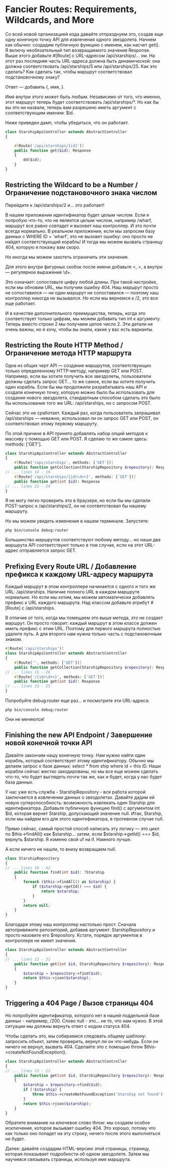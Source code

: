 # Fancier Routes: Requirements, Wildcards, and More

Со всей новой организацией кода давайте отпразднуем это, создав еще одну конечную точку API для извлечения одного звездолета. Начнем как обычно: создадим публичную функцию с именем, как насчет get(). Я включу необязательный тип возвращаемого значения Response. Выше этого добавьте #[Route] с URL-адресом /api/starships/... хм. На этот раз последняя часть URL-адреса должна быть динамической: она должна соответствовать /api/starships/5 или /api/starships/25. Как это сделать? Как сделать так, чтобы маршрут соответствовал подстановочному знаку?

Ответ — добавить {, имя, }.

Имя внутри этого может быть любым. Независимо от того, что именно, этот маршрут теперь будет соответствовать /api/starships/\*. Но как бы вы это ни назвали, теперь вам разрешено иметь аргумент с соответствующим именем: $id.

Ниже приведен дамп, чтобы убедиться, что он работает.

```php
class StarshipApiController extends AbstractController
{

    #[Route('/api/starships/{id}')]
    public function get($id): Response
    {
        dd($id);
    }
}
```

## Restricting the Wildcard to be a Number / Ограничение подстановочного знака числом

Перейдите к /api/starships/2 и... это работает!

В нашем приложении идентификатор будет целым числом. Если я попробую что-то, что не является целым числом, например /wharf, маршрут все равно совпадет и вызовет наш контроллер. И это почти всегда нормально. В реальном приложении, если мы запросим базу данных с WHERE ID = 'wharf', это не вызовет ошибку: оно просто не найдет соответствующий корабль! И тогда мы можем вызвать страницу 404, которую я покажу вам скоро.

Но иногда мы можем захотеть ограничить эти значения.

Для этого внутри фигурных скобок после имени добавьте <, >, а внутри — регулярное выражение \d+.

Это означает: сопоставьте цифру любой длины. При такой настройке, если мы обновим URL, мы получим ошибку 404. Наш маршрут просто не сопоставился — ни один маршрут не сопоставился — поэтому наш контроллер никогда не вызывался. Но если мы вернемся к /2, это все еще работает.

И в качестве дополнительного преимущества, теперь, когда это соответствует только цифрам, мы можем добавить тип int к аргументу. Теперь вместо строки 2 мы получаем целое число 2. Эти детали не очень важны, но я хочу, чтобы вы знали, какие у вас есть варианты.

## Restricting the Route HTTP Method / Ограничение метода HTTP маршрута

Одна из общих черт API — создание маршрутов, соответствующих только определенному HTTP-методу, например GET или POST. Например, если вы хотите получить все звездолеты, пользователи должны сделать запрос GET... то же самое, если вы хотите получить один корабль. Если бы мы продолжили разрабатывать наш API и создали конечную точку, которую можно было бы использовать для создания нового звездолета, стандартным способом сделать это было бы использование того же URL: /api/starships, но с запросом POST.

Сейчас это не сработает. Каждый раз, когда пользователь запрашивал /api/starships — неважно, использовал ли он запрос GET или POST, он соответствовал этому первому маршруту.

По этой причине в API принято добавлять набор опций методов к массиву с помощью GET или POST. Я сделаю то же самое здесь: methods: ['GET'].

```php
class StarshipApiController extends AbstractController
{
    #[Route('/api/starships', methods: ['GET'])]
    public function getCollection(StarshipRepository $repository): Response
// ... lines 14 - 19
    #[Route('/api/starships/{id<\d+>}', methods: ['GET'])]
    public function get(int $id): Response
// ... lines 22 - 24
}
```

Я не могу легко проверить это в браузере, но если бы мы сделали POST-запрос к /api/starships/2, он не соответствовал бы нашему маршруту.

Но мы можем увидеть изменения в нашем терминале. Запустите:

```
php bin/console debug:router
```

Большинство маршрутов соответствуют любому методу... но наши два маршрута API соответствуют только в том случае, если на этот URL-адрес отправляется запрос GET.

## Prefixing Every Route URL / Добавление префикса к каждому URL-адресу маршрута

Каждый маршрут в этом контроллере начинается с одного и того же URL: /api/starships. Наличие полного URL в каждом маршруте нормально. Но если мы хотим, мы можем автоматически добавлять префикс к URL каждого маршрута. Над классом добавьте атрибут #[Route] с /api/starships.

В отличие от того, когда мы помещаем это выше метода, это не создает маршрут. Он просто говорит: каждый маршрут в этом классе должен иметь префикс с этим URL. Поэтому для первого маршрута полностью удалите путь. А для второго нам нужна только часть с подстановочным знаком.

```php
#[Route('/api/starships')]
class StarshipApiController extends AbstractController
{
    #[Route('', methods: ['GET'])]
    public function getCollection(StarshipRepository $repository): Response
// ... lines 15 - 20
    #[Route('/{id<\d+>}', methods: ['GET'])]
    public function get(int $id): Response
// ... lines 23 - 25
}
```

Попробуйте debug:router еще раз... и посмотрите эти URL-адреса:

```
php bin/console debug:router
```

Они не меняются!

## Finishing the new API Endpoint / Завершение новой конечной точки API

Давайте закончим нашу конечную точку. Нам нужно найти один корабль, который соответствует этому идентификатору. Обычно мы делаем запрос к базе данных: select \* from ship where id = this ID. Наши корабли сейчас жестко закодированы, но мы все еще можем сделать что-то, что будет выглядеть почти так же, как и будет, когда у нас будет база данных.

У нас уже есть служба - StarshipRepository - вся работа которой заключается в извлечении данных о звездолетах. Давайте дадим ей новую суперспособность: возможность извлекать один Starship для идентификатора. Добавьте публичную функцию find() с аргументом int $id, которая вернет Starship, допускающий значение null. Итак, Starship, если мы найдем его для этого идентификатора, в противном случае null.

Прямо сейчас, самый простой способ написать эту логику — это цикл по $this->findAll() как $starship... затем, если $starship->getId() === $id, вернуть $starship. Я изменю свой uf на if. Намного лучше.

А если ничего не нашли, то внизу возвращаем null.

```php
class StarshipRepository
{
// ... lines 10 - 42
    public function find(int $id): ?Starship
    {
        foreach ($this->findAll() as $starship) {
            if ($starship->getId() === $id) {
                return $starship;
            }
        }
        return null;
    }
}
```

Благодаря этому наш контроллер настолько прост. Сначала автопривяжите репозиторий, добавив аргумент: StarshipRepository и просто назовите его $repository. Кстати, порядок аргументов в контроллере не имеет значения.

```php
class StarshipApiController extends AbstractController
{
// ... lines 13 - 21
    public function get(int $id, StarshipRepository $repository): Response
    {
        $starship = $repository->find($id);
        return $this->json($starship);
    }
}
```

## Triggering a 404 Page / Вызов страницы 404

Но попробуйте идентификатор, которого нет в нашей поддельной базе данных - например, /200. Слово null - это... не то, что нам нужно. В этой ситуации мы должны вернуть ответ с кодом статуса 404.

Чтобы сделать это, мы собираемся следовать общему шаблону: запросить объект, затем проверить, вернул ли он что-нибудь. Если он ничего не вернул, вызвать 404. Сделайте это с помощью throw $this->createNotFoundException().

```php
class StarshipApiController extends AbstractController
{
// ... lines 13 - 21
    public function get(int $id, StarshipRepository $repository): Response
    {
        $starship = $repository->find($id);
        if (!$starship) {
            throw $this->createNotFoundException('Starship not found');
        }
        return $this->json($starship);
    }
}
```

Обратите внимание на ключевое слово throw: мы создаем особое исключение, которое вызывает ошибку 404. Это хорошо, потому что как только оно попадет на эту строку, ничего после этого выполняться не будет.

Далее: давайте создадим HTML-версию этой страницы, страницу, которая показывает подробности об одном звездолете. Затем мы научимся связывать страницы, используя имя маршрута.